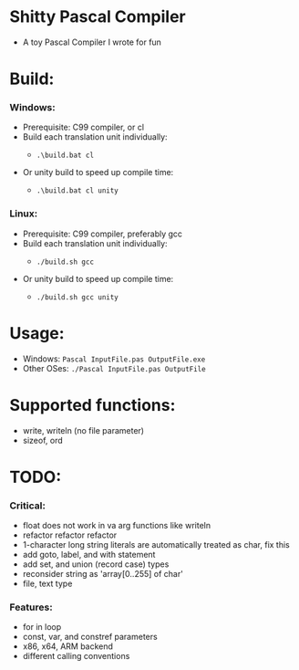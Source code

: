 # Shitty Pascal Compiler
- A toy Pascal Compiler I wrote for fun

# Build:
### Windows:
- Prerequisite: C99 compiler, or cl
- Build each translation unit individually:
    -     .\build.bat cl
- Or unity build to speed up compile time:
    -     .\build.bat cl unity
### Linux:
- Prerequisite: C99 compiler, preferably gcc
- Build each translation unit individually:
    -     ./build.sh gcc
- Or unity build to speed up compile time:
    -     ./build.sh gcc unity

# Usage:
- Windows: `Pascal InputFile.pas OutputFile.exe`
- Other OSes: `./Pascal InputFile.pas OutputFile`

# Supported functions:
- write, writeln (no file parameter)
- sizeof, ord


# TODO:
### Critical:
- float does not work in va arg functions like writeln
- refactor refactor refactor
- 1-character long string literals are automatically treated as char, fix this
- add goto, label, and with statement
- add set, and union (record case) types
- reconsider string as 'array[0..255] of char'
- file, text type

### Features:
- for in loop
- const, var, and constref parameters
- x86, x64, ARM backend
- different calling conventions


